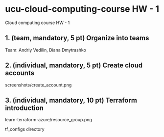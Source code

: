 # ucu-cloud-computing-course HW - 1
Cloud computing course HW - 1

## 1. (team, mandatory, 5 pt) Organize into teams
Team: Andriy Vedilin, Diana Dmytrashko

## 2. (individual, mandatory, 5 pt) Create cloud accounts
screenshots/create_account.png

## 3. (individual, mandatory, 10 pt) Terraform introduction
learn-terraform-azure/resource_group.png

tf_configs directory
